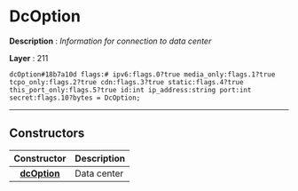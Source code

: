 # DcOption

**Description** : *Information for connection to data center*

**Layer** : 211

```tl
dcOption#18b7a10d flags:# ipv6:flags.0?true media_only:flags.1?true tcpo_only:flags.2?true cdn:flags.3?true static:flags.4?true this_port_only:flags.5?true id:int ip_address:string port:int secret:flags.10?bytes = DcOption;
```

---

## Constructors

| Constructor | Description |
| :---: | :--- |
| [**dcOption**](constructor/dcOption) | Data center |